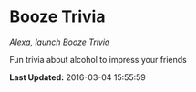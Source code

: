 # Booze Trivia
*Alexa, launch Booze Trivia*

Fun trivia about alcohol to impress your friends

**Last Updated:** 2016-03-04 15:55:59